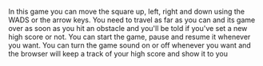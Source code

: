 In this game you can move the square up, left, right and down using the WADS or the arrow keys. You need to travel as far as you can and its game over as soon as you hit an obstacle and you'll be told if you've set a new high score or not. You can start the game, pause and resume it whenever you want. You can turn the game sound on or off whenever you want and the browser will keep a track of your high score and show it to you 
